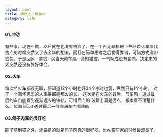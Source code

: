 ```yaml
---
layout: post
title: 偶然去了趟金华
category: life
---
```

#### 01.冲动
有些事，现在不做，以后就在也没有机会了，在一个百无聊赖的下午经过火车票代售点的时候突然又了去金华的想法，而且在简单思考之后觉得靠谱，可惜方式没带钱包，于是回家--拿钱--买当天的车票--通知猫控，一气呵成没有含糊，决定来的太突然还没有好好体会。

#### 02.火车
 每次坐火车都很无聊，要知道12个小时也好24个小时也罢，纵然只有1个小时，
 对于一个满怀思恋的人来讲都是那么的长。
 这次是在火车的最后一节车厢，透过最后的车门能看到逐渐远去的铁轨，可惜后门的
玻璃上满是污点，根本看不清楚什么。如图 ![alt 透过最后一节车厢车门看铁轨](http://blog.lenage.com/assets/images/2011-05-28/trian.jpg)

#### 03.鸽子肉真的很好吃
   除了见到猫之外，还要提的就是鸽子肉真的很好吃。btw.猫在家的时候最漂亮了。
